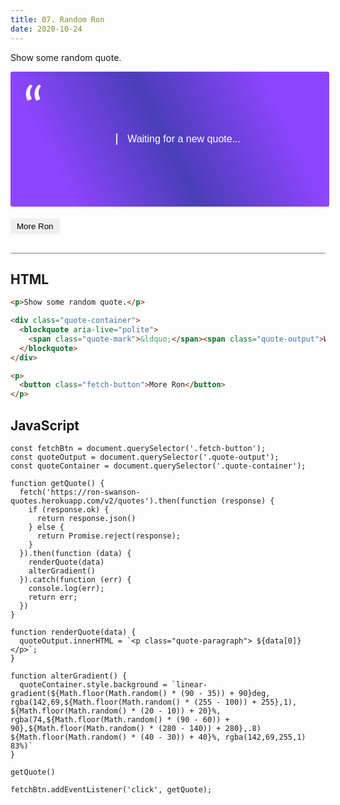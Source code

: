 ```yaml
---
title: 07. Random Ron
date: 2020-10-24
---
```


<div class="output-container">

  <style type="text/css">
    .fetch-button {
      border-color: white;
      outline: none;
      border: none;
      margin-top: 5px;
      padding: 5px 10px;
      border-radius: 3px;
      font-weight: 600px;
      cursor: pointer;
    }

    .fetch-button:focus {
      border: red;
      outline: none;
      box-shadow: 0 0 3px 1px #8e45ff;
    }

    .fetch-button:active {
      color: #8e45ff;
    }

     .quote-container {
      position: relative;
      display: flex;
      align-items: center;
      justify-content: center;
      background: rgb(142,69,255);
      background: linear-gradient(63deg, rgba(142,69,255,1) 16%, rgba(74,62,184,1) 49%, rgba(142,69,255,1) 83%);
      border-radius: 3px;
      padding: 8px;
      min-height: 200px;
      width: 98%;
      font-size: 16px;
    }

    .quote-output {
      text-align: center;
      color: white;
      font-size: 16px;
      font-family: 'helvetica';
    }

    .quote-mark{
      position: absolute;
      top: 0;
      left: 20px;
      color: rgba(250,250,250 ,1);
      font-size: 90px;
      font-family: 'lato';
    }

    .quote-paragraph {
      padding: 0 60px;
      font-size: 16px;
      font-family: 'helvetica';
    }
  </style>

  <p>Show some random quote.</p>

  <div class="quote-container">
    <blockquote aria-live="polite">
      <span class="quote-mark">&ldquo;</span><span class="quote-output">Waiting for a new quote...</span>
    </blockquote>
  </div>

  <p>
    <button class="fetch-button">More Ron</button>
  </p>

  <script>
    const fetchBtn = document.querySelector('.fetch-button');
    const quoteOutput = document.querySelector('.quote-output');
    const quoteContainer = document.querySelector('.quote-container');

    function getQuote() {
      fetch('https://ron-swanson-quotes.herokuapp.com/v2/quotes').then(function (response) {
        if (response.ok) {
          return response.json()
        } else {
          return Promise.reject(response);
        }
      }).then(function (data) {
        renderQuote(data)
        alterGradient()
      }).catch(function (err) {
        console.log(err);
        return err;
      })
    }

    function renderQuote(data) {
      quoteOutput.innerHTML = `<p class="quote-paragraph"> ${data[0]}</p>`;
    }

    function alterGradient() {
      quoteContainer.style.background = `linear-gradient(${Math.floor(Math.random() * (90 - 35)) + 90}deg, rgba(142,69,${Math.floor(Math.random() * (255 - 100)) + 255},1), ${Math.floor(Math.random() * (20 - 10)) + 20}%, rgba(74,${Math.floor(Math.random() * (90 - 60)) + 90},${Math.floor(Math.random() * (280 - 140)) + 280},.8) ${Math.floor(Math.random() * (40 - 30)) + 40}%, rgba(142,69,255,1) 83%)`
    }

    getQuote()

    fetchBtn.addEventListener('click', getQuote);
  </script>

</div>

<div class="html-container" style="border-top: .5px solid grey; margin-top: 30px;">

## HTML

```HTML
<p>Show some random quote.</p>

<div class="quote-container">
  <blockquote aria-live="polite">
    <span class="quote-mark">&ldquo;</span><span class="quote-output">Waiting for a new quote...</span>
  </blockquote>
</div>

<p>
  <button class="fetch-button">More Ron</button>
</p>
```

</div>
<div class="js-container">

## JavaScript

```JS
const fetchBtn = document.querySelector('.fetch-button');
const quoteOutput = document.querySelector('.quote-output');
const quoteContainer = document.querySelector('.quote-container');

function getQuote() {
  fetch('https://ron-swanson-quotes.herokuapp.com/v2/quotes').then(function (response) {
    if (response.ok) {
      return response.json()
    } else {
      return Promise.reject(response);
    }
  }).then(function (data) {
    renderQuote(data)
    alterGradient()
  }).catch(function (err) {
    console.log(err);
    return err;
  })
}

function renderQuote(data) {
  quoteOutput.innerHTML = `<p class="quote-paragraph"> ${data[0]}</p>`;
}

function alterGradient() {
  quoteContainer.style.background = `linear-gradient(${Math.floor(Math.random() * (90 - 35)) + 90}deg, rgba(142,69,${Math.floor(Math.random() * (255 - 100)) + 255},1), ${Math.floor(Math.random() * (20 - 10)) + 20}%, rgba(74,${Math.floor(Math.random() * (90 - 60)) + 90},${Math.floor(Math.random() * (280 - 140)) + 280},.8) ${Math.floor(Math.random() * (40 - 30)) + 40}%, rgba(142,69,255,1) 83%)`
}

getQuote()

fetchBtn.addEventListener('click', getQuote);
```

</dvi>
